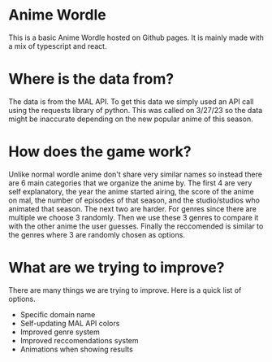 # Anime Wordle

This is a basic Anime Wordle hosted on Github pages. It is mainly made with a mix of typescript and react. 

# Where is the data from?

The data is from the MAL API. To get this data we simply used an API call using the requests library of python. This was called on 3/27/23 so the data might be inaccurate depending on the new popular anime of this season. 

# How does the game work?

Unlike normal wordle anime don't share very similar names so instead there are 6 main categories that we organize the anime by. The first 4 are very self explanatory, the year the anime started airing, the score of the anime on mal, the number of episodes of that season, and the studio/studios who animated that season. The next two are harder. For genres since there are multiple we choose 3 randomly. Then we use these 3 genres to compare it with the other anime the user guesses. Finally the reccomended is similar to the genres where 3 are randomly chosen as options. 

# What are we trying to improve?

There are many things we are trying to improve. Here is a quick list of options. 

* Specific domain name
* Self-updating MAL API colors
* Improved genre system
* Improved reccomendations system
* Animations when showing results
